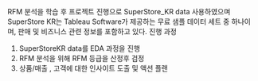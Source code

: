  RFM 분석을 학습 후 프로젝트 진행으로 SuperStore_KR data 사용하였으며
 SuperStore KR는 Tableau Software가 제공하는 무료 샘플 데이터 세트 중 하나이며,
 판매 및 비즈니스 관련 정보를 포함하고 있다.
 진행 과정
 1. SuperStoreKR data를 EDA 과정을 진행
 2. RFM 분석을 위해 RFM 등급을 산정후 검정
 3. 상품/매출 , 고객에 대한 인사이트 도출 및 액션 플랜 
